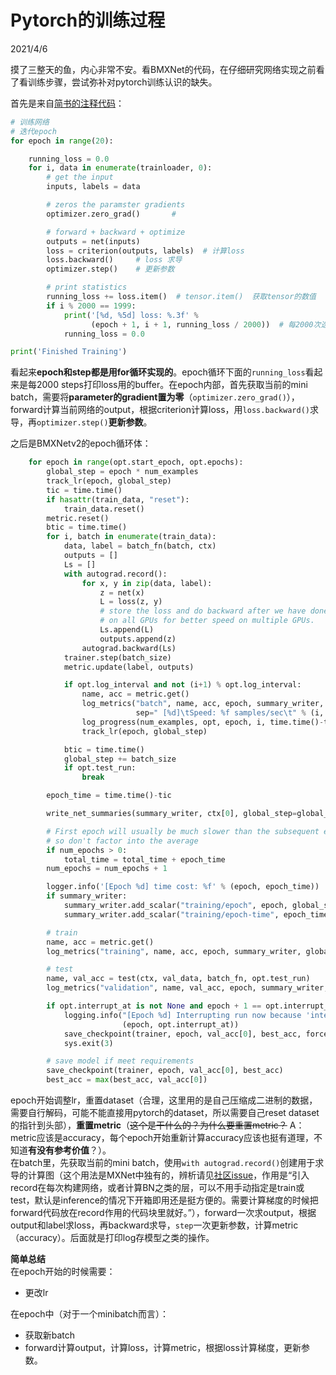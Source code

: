 # Pytorch的训练过程  

2021/4/6  

摸了三整天的鱼，内心非常不安。看BMXNet的代码，在仔细研究网络实现之前看了看训练步骤，尝试弥补对pytorch训练认识的缺失。  

首先是来自[简书的注释代码](https://www.jianshu.com/p/e704a6f6e8d3)：  

```python  
# 训练网络
# 迭代epoch
for epoch in range(20):

    running_loss = 0.0
    for i, data in enumerate(trainloader, 0):
        # get the input
        inputs, labels = data

        # zeros the paramster gradients
        optimizer.zero_grad()       # 

        # forward + backward + optimize
        outputs = net(inputs)
        loss = criterion(outputs, labels)  # 计算loss
        loss.backward()     # loss 求导
        optimizer.step()    # 更新参数

        # print statistics
        running_loss += loss.item()  # tensor.item()  获取tensor的数值
        if i % 2000 == 1999:
            print('[%d, %5d] loss: %.3f' %
                  (epoch + 1, i + 1, running_loss / 2000))  # 每2000次迭代，输出loss的平均值
            running_loss = 0.0

print('Finished Training')

```  

看起来**epoch和step都是用for循环实现的**。epoch循环下面的`running_loss`看起来是每2000 steps打印loss用的buffer。在epoch内部，首先获取当前的mini batch，需要将**parameter的gradient置为零**（`optimizer.zero_grad()`），forward计算当前网络的output，根据criterion计算loss，用`loss.backward()`求导，再`optimizer.step()`**更新参数**。  

之后是BMXNetv2的epoch循环体：  

```python  
    for epoch in range(opt.start_epoch, opt.epochs):
        global_step = epoch * num_examples
        track_lr(epoch, global_step)
        tic = time.time()
        if hasattr(train_data, "reset"):
            train_data.reset()
        metric.reset()
        btic = time.time()
        for i, batch in enumerate(train_data):
            data, label = batch_fn(batch, ctx)
            outputs = []
            Ls = []
            with autograd.record():
                for x, y in zip(data, label):
                    z = net(x)
                    L = loss(z, y)
                    # store the loss and do backward after we have done forward
                    # on all GPUs for better speed on multiple GPUs.
                    Ls.append(L)
                    outputs.append(z)
                autograd.backward(Ls)
            trainer.step(batch_size)
            metric.update(label, outputs)

            if opt.log_interval and not (i+1) % opt.log_interval:
                name, acc = metric.get()
                log_metrics("batch", name, acc, epoch, summary_writer, global_step,
                            sep=" [%d]\tSpeed: %f samples/sec\t" % (i, batch_size/(time.time()-btic)))
                log_progress(num_examples, opt, epoch, i, time.time()-tic, epoch_time)
                track_lr(epoch, global_step)

            btic = time.time()
            global_step += batch_size
            if opt.test_run:
                break

        epoch_time = time.time()-tic

        write_net_summaries(summary_writer, ctx[0], global_step=global_step)

        # First epoch will usually be much slower than the subsequent epics,
        # so don't factor into the average
        if num_epochs > 0:
            total_time = total_time + epoch_time
        num_epochs = num_epochs + 1

        logger.info('[Epoch %d] time cost: %f' % (epoch, epoch_time))
        if summary_writer:
            summary_writer.add_scalar("training/epoch", epoch, global_step=global_step)
            summary_writer.add_scalar("training/epoch-time", epoch_time, global_step=global_step)

        # train
        name, acc = metric.get()
        log_metrics("training", name, acc, epoch, summary_writer, global_step)

        # test
        name, val_acc = test(ctx, val_data, batch_fn, opt.test_run)
        log_metrics("validation", name, val_acc, epoch, summary_writer, global_step)

        if opt.interrupt_at is not None and epoch + 1 == opt.interrupt_at:
            logging.info("[Epoch %d] Interrupting run now because 'interrupt-at' was set to %d..." %
                         (epoch, opt.interrupt_at))
            save_checkpoint(trainer, epoch, val_acc[0], best_acc, force_save=True)
            sys.exit(3)

        # save model if meet requirements
        save_checkpoint(trainer, epoch, val_acc[0], best_acc)
        best_acc = max(best_acc, val_acc[0])
```  

epoch开始调整lr，重置dataset（合理，这里用的是自己压缩成二进制的数据，需要自行解码，可能不能直接用pytorch的dataset，所以需要自己reset dataset的指针到头部），**重置metric**（~~这个是干什么的？为什么要重置metric？~~ A：metric应该是accuracy，每个epoch开始重新计算accuracy应该也挺有道理，不知道**有没有参考价值**？）。  
在batch里，先获取当前的mini batch，使用`with autograd.record()`创建用于求导的计算图（这个用法是MXNet中独有的，辨析请见[社区issue](https://discuss.gluon.ai/t/topic/15381)，作用是“引入record在每次构建网络，或者计算BN之类的层，可以不用手动指定是train或test，默认是inference的情况下开箱即用还是挺方便的。需要计算梯度的时候把forward代码放在record作用的代码块里就好。”），forward一次求output，根据output和label求loss，再backward求导，`step`一次更新参数，计算metric（accuracy）。后面就是打印log存模型之类的操作。  

**简单总结**  
在epoch开始的时候需要：  
* 更改lr  

在epoch中（对于一个minibatch而言）：  
* 获取新batch  
* forward计算output，计算loss，计算metric，根据loss计算梯度，更新参数。  











